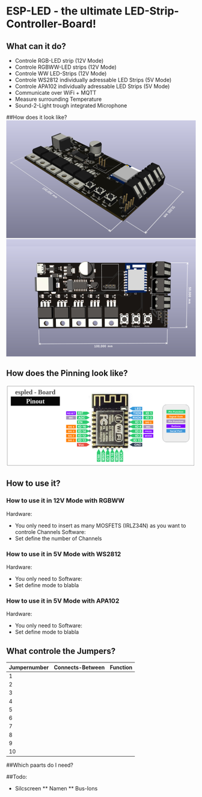 # ESP-LED - the ultimate LED-Strip-Controller-Board!

## What can it do?
* Controle RGB-LED strip (12V Mode)
* Controle RGBWW-LED strips (12V Mode)
* Controle WW LED-Strips (12V Mode)
* Controle WS2812 individually adressable LED Strips (5V Mode)
* Controle APA102 individually adressable LED Strips (5V Mode)
* Communicate over WiFi + MQTT
* Measure surrounding Temperature
* Sound-2-Light trough integrated Microphone

##How does it look like?
![3D-View](/Doku/3d-view-1.jpeg)
![3D-View](/Doku/3d-view-2.jpeg)

## How does the Pinning look like?
![3D-View](/Doku/Pinout.png)

## How to use it?

### How to use it in 12V Mode with RGBWW
Hardware: 
* You only need to insert as many MOSFETS (IRLZ34N) as you want to controle Channels
Software:
* Set define the number of Channels


### How to use it in 5V Mode with WS2812
Hardware: 
* You only need to 
Software:
* Set define mode to blabla


### How to use it in 5V Mode with APA102
Hardware: 
* You only need to 
Software:
* Set define mode to blabla


## What controle the Jumpers?
| Jumpernumber | Connects-Between | Function |
|--------------|------------------|----------|
|       1      |                  |          |
|       2      |                  |          |
|       3      |                  |          |
|       4      |                  |          |
|       5      |                  |          |
|       6      |                  |          |
|       7      |                  |          |
|       8      |                  |          |
|       9      |                  |          |
|      10      |                  |          |


##Which paarts do I need?


##Todo:
* Silcscreen
** Namen
** Bus-Ions